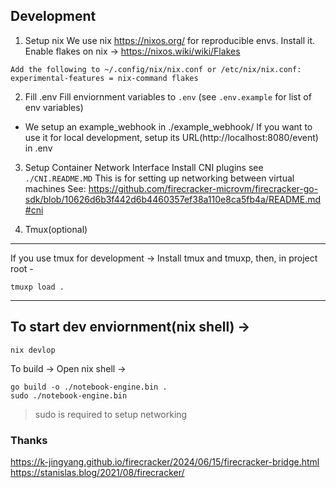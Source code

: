 ## Development
1. Setup nix
We use nix https://nixos.org/ for reproducible envs.
Install it.
Enable flakes on nix -> https://nixos.wiki/wiki/Flakes
```
Add the following to ~/.config/nix/nix.conf or /etc/nix/nix.conf: 
experimental-features = nix-command flakes
```

2. Fill .env
Fill enviornment variables to `.env` (see `.env.example` for list of env variables)
- We setup an example_webhook in ./example_webhook/
If you want to use it for local development, setup its URL(http://localhost:8080/event) in .env


3. Setup Container Network Interface
Install CNI plugins see `./CNI.README.MD`
This is for setting up networking between virtual machines
See: https://github.com/firecracker-microvm/firecracker-go-sdk/blob/10626d6b3f442d6b4460357ef38a110e8ca5fb4a/README.md#cni

4. Tmux(optional)
---
If you use tmux for development ->
Install tmux and tmuxp, then, in project root -
```
tmuxp load .
```

----

## To start dev enviornment(nix shell) ->
```
nix devlop
```

To build -> Open nix shell ->
```
go build -o ./notebook-engine.bin .
sudo ./notebook-engine.bin
```
> sudo is required to setup networking

### Thanks

https://k-jingyang.github.io/firecracker/2024/06/15/firecracker-bridge.html
https://stanislas.blog/2021/08/firecracker/
